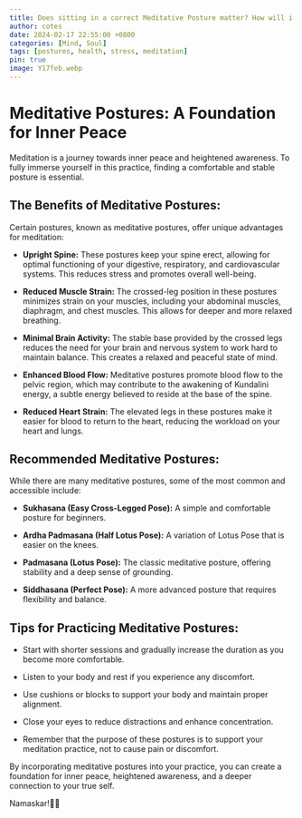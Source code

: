 ```yaml
---
title: Does sitting in a correct Meditative Posture matter? How will i benefit..
author: cotes
date: 2024-02-17 22:55:00 +0800
categories: [Mind, Soul]
tags: [postures, health, stress, meditation]
pin: true
image: Y17feb.webp
---
```


# Meditative Postures: A Foundation for Inner Peace

Meditation is a journey towards inner peace and heightened awareness. To fully immerse yourself in this practice, finding a comfortable and stable posture is essential.

## **The Benefits of Meditative Postures:**

Certain postures, known as meditative postures, offer unique advantages for meditation:

- **Upright Spine:** These postures keep your spine erect, allowing for optimal functioning of your digestive, respiratory, and cardiovascular systems. This reduces stress and promotes overall well-being.

- **Reduced Muscle Strain:** The crossed-leg position in these postures minimizes strain on your muscles, including your abdominal muscles, diaphragm, and chest muscles. This allows for deeper and more relaxed breathing.

- **Minimal Brain Activity:** The stable base provided by the crossed legs reduces the need for your brain and nervous system to work hard to maintain balance. This creates a relaxed and peaceful state of mind.

- **Enhanced Blood Flow:** Meditative postures promote blood flow to the pelvic region, which may contribute to the awakening of Kundalini energy, a subtle energy believed to reside at the base of the spine.

- **Reduced Heart Strain:** The elevated legs in these postures make it easier for blood to return to the heart, reducing the workload on your heart and lungs.

## **Recommended Meditative Postures:**

While there are many meditative postures, some of the most common and accessible include:

- **Sukhasana (Easy Cross-Legged Pose):** A simple and comfortable posture for beginners.

- **Ardha Padmasana (Half Lotus Pose):** A variation of Lotus Pose that is easier on the knees.

- **Padmasana (Lotus Pose):** The classic meditative posture, offering stability and a deep sense of grounding.

- **Siddhasana (Perfect Pose):** A more advanced posture that requires flexibility and balance.

## **Tips for Practicing Meditative Postures:**

- Start with shorter sessions and gradually increase the duration as you become more comfortable.

- Listen to your body and rest if you experience any discomfort.

- Use cushions or blocks to support your body and maintain proper alignment.

- Close your eyes to reduce distractions and enhance concentration.

- Remember that the purpose of these postures is to support your meditation practice, not to cause pain or discomfort.

By incorporating meditative postures into your practice, you can create a foundation for inner peace, heightened awareness, and a deeper connection to your true self.

Namaskar!🙏✨